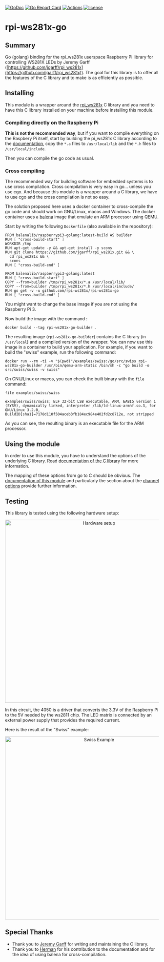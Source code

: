 [![GoDoc](https://godoc.org/github.com/rpi-ws281x/rpi-ws281x-go?status.svg)](http://godoc.org/github.com/rpi-ws281x/rpi-ws281x-go)
[![Go Report Card](https://goreportcard.com/badge/github.com/rpi-ws281x/rpi-ws281x-go)](https://goreportcard.com/report/github.com/rpi-ws281x/rpi-ws281x-go)
[![Actions](https://github.com/rpi-ws281x/rpi-ws281x-go/workflows/CI/badge.svg)](https://github.com/rpi-ws281x/rpi-ws281x-go/actions)
[![license](https://img.shields.io/github/license/rpi-ws281x/rpi-ws281x-go.svg)](https://github.com/rpi-ws281x/rpi-ws281x-go)

# rpi-ws281x-go

## Summary

Go (golang) binding for the rpi_ws281x userspace Raspberry Pi library for controlling WS281X LEDs by Jeremy Garff ([https://github.com/jgarff/rpi_ws281x](https://github.com/jgarff/rpi_ws281x)). The goal for this library is to offer all the features of the C library and to make is as efficiently as possible.

## Installing

This module is a wrapper around the [rpi_ws281x](https://github.com/jgarff/rpi_ws281x) C library and you need to have this C library installed on your machine before installing this module.

### Compiling directly on the Raspberry Pi

**This is not the recommended way**, but if you want to compile everything on the Raspbery Pi itself, start by building
the pi_ws281x C library according to the [documentation](https://github.com/jgarff/rpi_ws281x#build),
copy the `*.a` files to `/usr/local/lib` and the `*.h` files to `/usr/local/include`.

Then you can compile the go code as usual.

### Cross compiling

The recommended way for building software for embedded systems is to use cross compilation. Cross compilation is very
easy in go... unless you use cgo. And because this module is a wrapper around a C library, we have to use cgo and the
cross compilation is not so easy.

The solution proposed here uses a docker container to cross-compile the go code and should work on GNU/Linux, macos
and Windows. The docker container uses a [balena](https://www.balena.io/) image that emulate an ARM processor using QEMU.

Start by writing the following `Dockerfile` (also available in the repository):

```
FROM balenalib/raspberrypi3-golang:latest-build AS builder
RUN [ "cross-build-start" ]
WORKDIR /tmp
RUN apt-get update -y && apt-get install -y scons
RUN git clone https://github.com/jgarff/rpi_ws281x.git && \
  cd rpi_ws281x && \
  scons
RUN [ "cross-build-end" ]

FROM balenalib/raspberrypi3-golang:latest
RUN [ "cross-build-start" ]
COPY --from=builder /tmp/rpi_ws281x/*.a /usr/local/lib/
COPY --from=builder /tmp/rpi_ws281x/*.h /usr/local/include/
RUN go get -v -u github.com/rpi-ws281x/rpi-ws281x-go
RUN [ "cross-build-end" ]
```

You might want to change the base image if you are not using the Raspberry Pi 3.

Now build the image with the command :

```
docker build --tag rpi-ws281x-go-builder .
```

The resulting image (`rpi-ws281x-go-builder`) contains the C library (in `/usr/local`) and a compiled version of the wrapper.
You can now use this image in a container to build your application. For example, if you want to build
the "swiss" example, run the following command:

```
docker run --rm -ti -v "$(pwd)"/examples/swiss:/go/src/swiss rpi-ws281x-go-builder /usr/bin/qemu-arm-static /bin/sh -c "go build -o src/swiss/swiss -v swiss"
```

On GNU/Linux or macos, you can check the built binary with the `file` command:

```
file examples/swiss/swiss

examples/swiss/swiss: ELF 32-bit LSB executable, ARM, EABI5 version 1 (SYSV), dynamically linked, interpreter /lib/ld-linux-armhf.so.3, for GNU/Linux 3.2.0, BuildID[sha1]=7178d110f504aceb3fb184ec984e402fd2c8712e, not stripped
```

As you can see, the resulting binary is an executable file for the ARM processor.

## Using the module

In order to use this module, you have to understand the options of the underlying C library. Read [documentation of the C library](https://github.com/jgarff/rpi_ws281x) for more information.

The mapping of these options from go to C should be obvious. The [documentation of this module](https://godoc.org/github.com/rpi-ws281x/rpi-ws281x-go) and particularly the section about the [channel options](https://godoc.org/github.com/rpi-ws281x/rpi-ws281x-go#ChannelOption) provide further information.

## Testing

This library is tested using the following hardware setup:

<p align="center">
  <img src="https://i.imgur.com/jodJKUp.png" width="600" title="Hardware setup">
</p>

In this circuit, the 4050 is a driver that converts the 3.3V of the Raspberry Pi to the 5V needed by the ws2811 chip. The LED matrix is connected by an external power supply that provides the required current.

Here is the result of the "Swiss" example:

<p align="center">
  <img src="https://i.imgur.com/pgdvBY0.jpg" width="600" title="Swiss Example">
</p>

## Special Thanks

* Thank you to [Jeremy Garff](https://github.com/jgarff) for writing and maintaining the C library.
* Thank you to [Herman](https://github.com/hermanbanken) for his contribution to the documentation and for the idea of using balena for cross-compilation.
